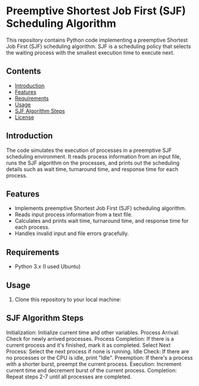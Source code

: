 # Preemptive Shortest Job First (SJF) Scheduling Algorithm

This repository contains Python code implementing a preemptive Shortest Job First (SJF) scheduling algorithm. SJF is a scheduling policy that selects the waiting process with the smallest execution time to execute next.

## Contents

- [Introduction](#introduction)
- [Features](#features)
- [Requirements](#requirements)
- [Usage](#usage)
- [SJF Algorithm Steps](#sjf-algorithm-steps)
- [License](#license)

## Introduction

The code simulates the execution of processes in a preemptive SJF scheduling environment. It reads process information from an input file, runs the SJF algorithm on the processes, and prints out the scheduling details such as wait time, turnaround time, and response time for each process.

## Features

- Implements preemptive Shortest Job First (SJF) scheduling algorithm.
- Reads input process information from a text file.
- Calculates and prints wait time, turnaround time, and response time for each process.
- Handles invalid input and file errors gracefully.

## Requirements

- Python 3.x (I used Ubuntu)

## Usage

1. Clone this repository to your local machine:

## SJF Algorithm Steps
Initialization: Initialize current time and other variables.
Process Arrival: Check for newly arrived processes.
Process Completion: If there is a current process and it's finished, mark it as completed.
Select Next Process: Select the next process if none is running.
Idle Check: If there are no processes or the CPU is idle, print "Idle".
Preemption: If there's a process with a shorter burst, preempt the current process.
Execution: Increment current time and decrement burst of the current process.
Completion: Repeat steps 2-7 until all processes are completed.


